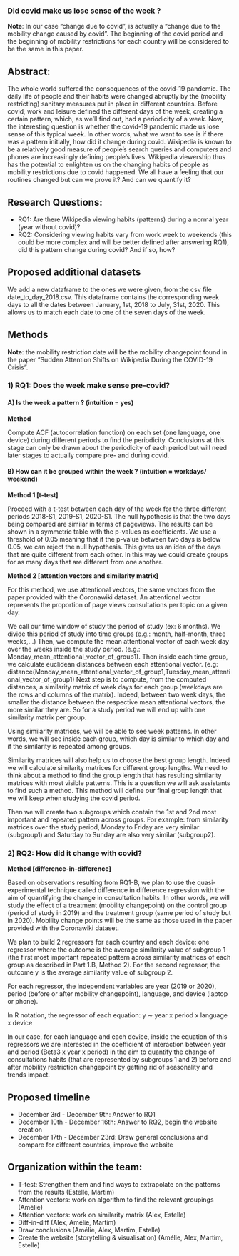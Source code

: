 ### Did covid make us lose sense of the week ? 

**Note**: In our case “change due to covid”, is actually a “change due to the mobility change caused by covid”. The beginning of the covid period and the beginning of mobility restrictions for each country will be considered to be the same in this paper. 

## Abstract: 

The whole world suffered the consequences of the covid-19 pandemic. The daily life of people and their habits were changed abruptly by the (mobility restricting) sanitary measures put in place in different countries. Before covid, work and leisure defined the different days of the week, creating a certain pattern, which, as we’ll find out, had a periodicity of a week. Now, the interesting question is whether the covid-19 pandemic made us lose sense of this typical week. In other words, what we want to see is if there was a pattern initially, how did it change during covid. Wikipedia is known to be a relatively good measure of people’s search queries and computers and phones are increasingly defining people’s lives. Wikipedia viewership thus has the potential to enlighten us on the changing habits of people as mobility restrictions due to covid happened. We all have a feeling that our routines changed but can we prove it? And can we quantify it?
## Research Questions: 
- RQ1: Are there Wikipedia viewing habits (patterns) during a normal year (year without covid)?
- RQ2: Considering viewing habits vary from work week to weekends (this could be more complex and will be better defined after answering RQ1), did this pattern change during covid? And if so, how?
## Proposed additional datasets
We add a new dataframe to the ones we were given, from the csv file date_to_day_2018.csv. This dataframe contains the corresponding week days to all the dates between January, 1st, 2018 to July, 31st, 2020. This allows us to match each date to one of the seven days of the week.
## Methods
**Note**: the mobility restriction date will be the mobility changepoint found in the paper “Sudden Attention Shifts on Wikipedia During the COVID-19 Crisis”. 

### 1) RQ1: Does the week make sense pre-covid?

#### A) Is the week a pattern ? (intuition = yes)

**Method**

Compute ACF (autocorrelation function) on each set (one language, one device) during different periods to find the periodicity. Conclusions at this stage can only be drawn about the periodicity of each period but will need later stages to actually compare pre- and during covid.

#### B) How can it be grouped within the week ? (intuition = workdays/ weekend)

**Method 1 [t-test]**

Proceed with a t-test between each day of the week for the three different periods 2018-S1, 2019-S1, 2020-S1. The null hypothesis is that the two days being compared are similar in terms of pageviews. The results can be shown in a symmetric table with the p-values as coefficients. We use a threshold of 0.05 meaning that if the p-value between two days is below 0.05, we can reject the null hypothesis. This gives us an idea of the days that are quite different from each other. In this way we could create groups for as many days that are different from one another. 

**Method 2 [attention vectors and similarity matrix]**

For this method, we use attentional vectors, the same vectors from the paper provided with the Coronawiki dataset. An attentional vector represents the proportion of page views consultations per topic on a given day.

We call our time window of study the period of study (ex: 6 months). We divide this period of study into time groups (e.g.: month, half-month, three weeks,...)
Then, we compute the mean attentional vector of each week day over the weeks inside the study period. (e.g.: Monday_mean_attentional_vector_of_group1). 
Then inside each time group, we calculate euclidean distances between each attentional vector. (e.g: distance(Monday_mean_attentional_vector_of_group1,Tuesday_mean_attentional_vector_of_group1)
Next step is to compute, from the computed distances, a similarity matrix of week days for each group (weekdays are the rows and columns of the matrix). Indeed, between two week days, the smaller the distance between the respective mean attentional vectors, the more similar they are. So for a study period we will end up with one similarity matrix per group. 

Using similarity matrices, we will be able to see week patterns. In other words, we will see inside each group, which day is similar to which day and if the similarity is repeated among groups. 

Similarity matrices will also help us to choose the best group length. Indeed we will calculate similarity matrices for different group lengths. We need to think about a method to find the group length that has resulting similarity matrices with most visible patterns. This is a question we will ask assistants to find such a method.
This method will define our final group length that we will keep when studying the covid period.

Then we will create two subgroups which contain the 1st and 2nd most important and repeated pattern across groups. For example: from similarity matrices over the study period, Monday to Friday are very similar (subgroup1) and Saturday to Sunday are also very similar (subgroup2). 

### 2) RQ2: How did it change with covid? 

**Method [difference-in-difference]**

Based on observations resulting from RQ1-B, we plan to use the quasi-experimental technique called difference in difference regression with the aim of quantifying the change in consultation habits. In other words, we will study the effect of a treatment (mobility changepoint) on the control group (period of study in 2019) and the treatment group (same period of study but in 2020). Mobility change points will be the same as those used in the paper provided with the Coronawiki dataset.

We plan to build 2 regressors for each country and each device: one regressor where the outcome is the average similarity value of subgroup 1 (the first most important repeated pattern across similarity matrices of each group as described in Part 1.B, Method 2).
For the second regressor, the outcome y is the average similarity value of subgroup 2.

For each regressor, the independent variables are year (2019 or 2020), period (before or after mobility changepoint), language, and device (laptop or phone).

In R notation, the regressor of each equation:
y ∼ year x period x language x device

In our case, for each language and each device, inside the equation of this regressors we are interested in the coefficient of interaction between year and period (Beta3 x year x period) in the aim to quantify the change of consultations habits (that are represented by subgroups 1 and 2) before and after mobility restriction changepoint by getting rid of seasonality and trends impact.

## Proposed timeline

- December 3rd - December 9th: Answer to RQ1
- December 10th - December 16th: Answer to RQ2, begin the website creation
- December 17th - December 23rd: Draw general conclusions and compare for different countries, improve the website

## Organization within the team: 

- T-test: Strengthen them and find ways to extrapolate on the patterns from the results (Estelle, Martim)
- Attention vectors: work on algorithm to find the relevant groupings (Amélie)
- Attention vectors: work on similarity matrix (Alex, Estelle)
- Diff-in-diff (Alex, Amélie, Martim)
- Draw conclusions (Amélie, Alex, Martim, Estelle)
- Create the website (storytelling & visualisation) (Amélie, Alex, Martim, Estelle)
